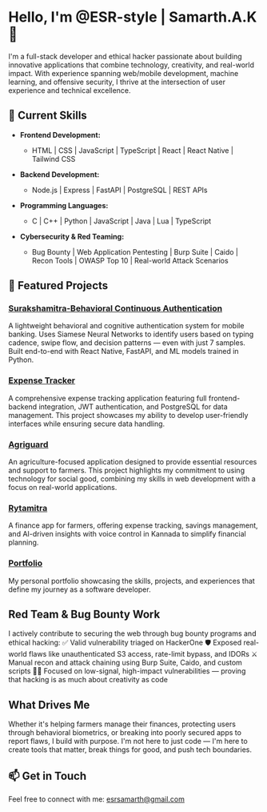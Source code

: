 # Hello, I'm @ESR-style | Samarth.A.K👋

I'm a full-stack developer and ethical hacker passionate about building innovative applications that combine technology, creativity, and real-world impact. With experience spanning web/mobile development, machine learning, and offensive security, I thrive at the intersection of user experience and technical excellence.  

## 🚀 Current Skills
- **Frontend Development:**  
  - HTML | CSS | JavaScript | TypeScript | React | React Native | Tailwind CSS

- **Backend Development:**  
  - Node.js | Express | FastAPI | PostgreSQL | REST APIs

- **Programming Languages:**  
  - C | C++ | Python | JavaScript | Java | Lua | TypeScript

- **Cybersecurity & Red Teaming:**
  - Bug Bounty | Web Application Pentesting | Burp Suite | Caido | Recon Tools | OWASP Top 10 | Real-world Attack Scenarios

## 🌟 Featured Projects
### [Surakshamitra-Behavioral Continuous Authentication](https://github.com/ESR-style/surakshamitra)
A lightweight behavioral and cognitive authentication system for mobile banking. Uses Siamese Neural Networks to identify users based on typing cadence, swipe flow, and decision patterns — even with just 7 samples. Built end-to-end with React Native, FastAPI, and ML models trained in Python.

### [Expense Tracker](https://github.com/ESR-style/expense-tracker)
A comprehensive expense tracking application featuring full frontend-backend integration, JWT authentication, and PostgreSQL for data management. This project showcases my ability to develop user-friendly interfaces while ensuring secure data handling.

### [Agriguard](https://github.com/ESR-style/agriguard)
An agriculture-focused application designed to provide essential resources and support to farmers. This project highlights my commitment to using technology for social good, combining my skills in web development with a focus on real-world applications.

### [Rytamitra](https://github.com/ESR-style/RytaMitra)
A finance app for farmers, offering expense tracking, savings management, and AI-driven insights with voice control in Kannada to simplify financial planning.

### [Portfolio](https://github.com/ESR-style/Portfolio-Samarth)
My personal portfolio showcasing the skills, projects, and experiences that define my journey as a software developer.

## Red Team & Bug Bounty Work
I actively contribute to securing the web through bug bounty programs and ethical hacking:
✅ Valid vulnerability triaged on HackerOne
🛡️ Exposed real-world flaws like unauthenticated S3 access, rate-limit bypass, and IDORs
⚔️ Manual recon and attack chaining using Burp Suite, Caido, and custom scripts
👨‍💻 Focused on low-signal, high-impact vulnerabilities — proving that hacking is as much about creativity as code

## What Drives Me
Whether it's helping farmers manage their finances, protecting users through behavioral biometrics, or breaking into poorly secured apps to report flaws, I build with purpose. I'm not here to just code — I'm here to create tools that matter, break things for good, and push tech boundaries.

## 📫 Get in Touch
Feel free to connect with me: [esrsamarth@gmail.com](mailto:esrsamarth@gmail.com)
